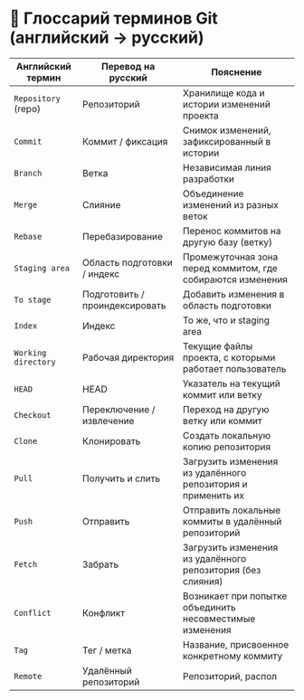 # 📘 Глоссарий терминов Git (английский → русский)

| Английский термин     | Перевод на русский                   | Пояснение                                                                 |
|-----------------------|--------------------------------------|--------------------------------------------------------------------------|
| `Repository` (repo)   | Репозиторий                          | Хранилище кода и истории изменений проекта                              |
| `Commit`              | Коммит / фиксация                    | Снимок изменений, зафиксированный в истории                             |
| `Branch`              | Ветка                                | Независимая линия разработки                                             |
| `Merge`               | Слияние                              | Объединение изменений из разных веток                                   |
| `Rebase`              | Перебазирование                      | Перенос коммитов на другую базу (ветку)                                 |
| `Staging area`        | Область подготовки / индекс          | Промежуточная зона перед коммитом, где собираются изменения             |
| `To stage`            | Подготовить / проиндексировать       | Добавить изменения в область подготовки                                 |
| `Index`               | Индекс                               | То же, что и staging area                                               |
| `Working directory`   | Рабочая директория                   | Текущие файлы проекта, с которыми работает пользователь                  |
| `HEAD`                | HEAD                                 | Указатель на текущий коммит или ветку                                   |
| `Checkout`            | Переключение / извлечение            | Переход на другую ветку или коммит                                      |
| `Clone`               | Клонировать                          | Создать локальную копию репозитория                                     |
| `Pull`                | Получить и слить                     | Загрузить изменения из удалённого репозитория и применить их            |
| `Push`                | Отправить                            | Отправить локальные коммиты в удалённый репозиторий                     |
| `Fetch`               | Забрать                              | Загрузить изменения из удалённого репозитория (без слияния)             |
| `Conflict`            | Конфликт                             | Возникает при попытке объединить несовместимые изменения                |
| `Tag`                 | Тег / метка                          | Название, присвоенное конкретному коммиту                               |
| `Remote`              | Удалённый репозиторий                | Репозиторий, распол
